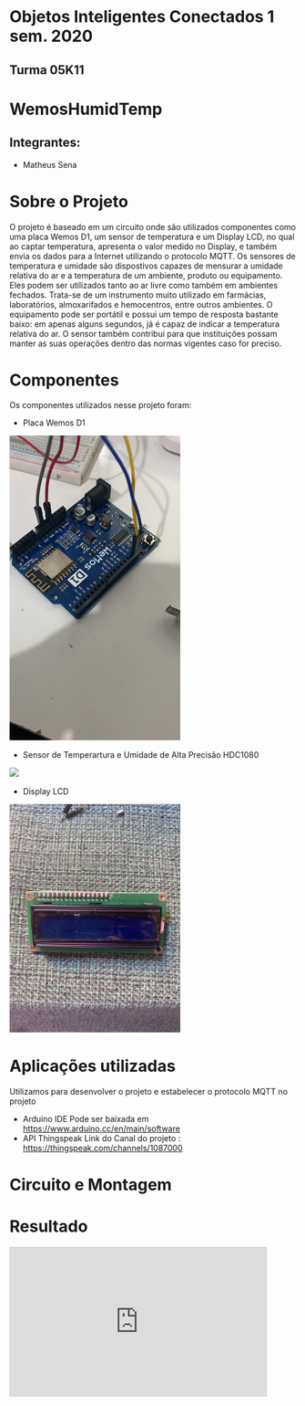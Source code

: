 # Objetos Inteligentes Conectados 1 sem. 2020

## Turma 05K11
# WemosHumidTemp
## Integrantes:

* Matheus Sena

# Sobre o Projeto
O projeto é baseado em um circuito onde são utilizados componentes como uma placa Wemos D1, um sensor de temperatura e um Display LCD, no qual ao captar temperatura, apresenta o valor medido no Display, e também envia os dados para a Internet utilizando o protocolo MQTT. 
Os sensores de temperatura e umidade são dispostivos capazes de mensurar a umidade relativa do ar e a temperatura de um ambiente, produto ou equipamento. 
Eles podem ser utilizados tanto ao ar livre como também em ambientes fechados. 
Trata-se de um instrumento muito utilizado em farmácias, laboratórios, almoxarifados e hemocentros, entre outros ambientes. 
O equipamento pode ser portátil e possui um tempo de resposta bastante baixo: em apenas alguns segundos, já é capaz de indicar a temperatura relativa do ar. 
O sensor também contribui para que instituições possam manter as suas operações dentro das normas vigentes caso for preciso.

# Componentes

Os componentes utilizados nesse projeto foram:

* Placa Wemos D1
<img src="Imagens do circuito e componentes/Placa WemosD1.JPG" width="300" />

* Sensor de Temperartura e Umidade de Alta Precisão HDC1080
<img src="Imagens do circuito e componentes/Sensor HD.jpg" width="300" />

* Display LCD 
<img src="Imagens do circuito e componentes/Display LCD.jpg" width="300" />

# Aplicações utilizadas

Utilizamos para desenvolver o projeto e estabelecer o protocolo MQTT no projeto

* Arduino IDE
Pode ser baixada em https://www.arduino.cc/en/main/software
* API Thingspeak
Link do Canal do projeto : https://thingspeak.com/channels/1087000

# Circuito e Montagem

# Resultado
<iframe width="450" height="260" style="border: 1px solid #cccccc;" src="https://thingspeak.com/channels/1087000/charts/1?bgcolor=%23ffffff&color=%239900cc&dynamic=true&results=5&title=Medi%C3%A7%C3%A3o+de+temperatura&type=spline"></iframe>


